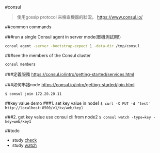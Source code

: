 #consul
>使用gossip protocol 來檢查機器的狀況。
https://www.consul.io/

##common commands

###run a single Consul agent in server mode(單機測試用!)
```sh
consul agent -server -bootstrap-expect 1 -data-dir /tmp/consul
```

###see the members of the Consul cluster
```sh
consul members
```

###定義服務
https://consul.io/intro/getting-started/services.html


###如何串接node
https://consul.io/intro/getting-started/join.html
```sh
$ consul join 172.20.20.11
```


##key value demo
###1. set key value in node1
`$ curl -X PUT -d 'test' http://localhost:8500/v1/kv/web/key1`

###2. get key value use consul cli from node2
`$ consul watch -type=key -key=web/key1`

##todo

* study [check](https://consul.io/docs/agent/checks.html)
* study [watch](https://consul.io/docs/agent/watches.html)
